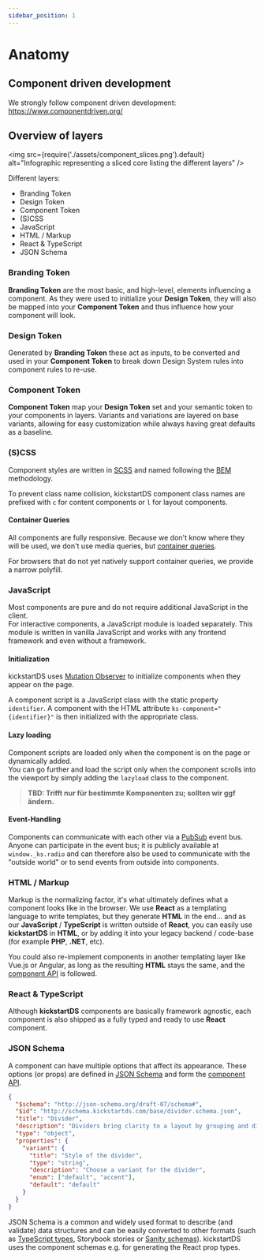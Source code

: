 ```yaml
---
sidebar_position: 1
---
```


# Anatomy

## Component driven development

We strongly follow component driven development:<br/>
https://www.componentdriven.org/

## Overview of layers

<img src={require('./assets/component_slices.png').default} alt="Infographic representing a sliced core listing the different layers" />

Different layers:

- Branding Token
- Design Token
- Component Token
- (S)CSS
- JavaScript
- HTML / Markup
- React & TypeScript
- JSON Schema

### Branding Token

**Branding Token** are the most basic, and high-level, elements influencing a component. As they were used to initialize your **Design Token**, they will also be mapped into your **Component Token** and thus influence how your component will look.

### Design Token

Generated by **Branding Token** these act as inputs, to be converted and used in your **Component Token** to break down Design System rules into component rules to re-use.

### Component Token

**Component Token** map your **Design Token** set and your semantic token to your components in layers. Variants and variations are layered on base variants, allowing for easy customization while always having great defaults as a baseline.

### (S)CSS

Component styles are written in [SCSS](https://sass-lang.com/) and named following the [BEM](https://en.bem.info/methodology/quick-start/) methodology.

To prevent class name collision, kickstartDS component class names are prefixed with `c` for content components or `l` for layout components.

#### Container Queries

All components are fully responsive. Because we don't know where they will be used, we don't use media queries, but [container queries](https://developer.mozilla.org/en-US/docs/Web/CSS/CSS_Container_Queries).

For browsers that do not yet natively support container queries, we provide a narrow polyfill.

### JavaScript

Most components are pure and do not require additional JavaScript in the client.  
For interactive components, a JavaScript module is loaded separately. This module is written in vanilla JavaScript and works with any frontend framework and even without a framework.

#### Initialization

kickstartDS uses [Mutation Observer](https://developer.mozilla.org/en-US/docs/Web/API/MutationObserver) to initialize components when they appear on the page.

A component script is a JavaScript class with the static property `identifier`. A component with the HTML attribute `ks-component="{identifier}"` is then initialized with the appropriate class.

#### Lazy loading

Component scripts are loaded only when the component is on the page or dynamically added.  
You can go further and load the script only when the component scrolls into the viewport by simply adding the `lazyload` class to the component.

> **TBD: Trifft nur für bestimmte Komponenten zu; sollten wir ggf ändern.**

#### Event-Handling

Components can communicate with each other via a [PubSub](https://en.wikipedia.org/wiki/Publish%E2%80%93subscribe_pattern) event bus.
Anyone can participate in the event bus; it is publicly available at `window._ks.radio` and can therefore also be used to communicate with the "outside world" or to send events from outside into components.

### HTML / Markup

Markup is the normalizing factor, it's what ultimately defines what a component looks like in the browser. We use **React** as a templating language to write templates, but they generate **HTML** in the end... and as our **JavaScript** / **TypeScript** is written outside of **React**, you can easily use **kickstartDS** in **HTML**, or by adding it into your legacy backend / code-base (for example **PHP**, **.NET**, etc).

You could also re-implement components in another templating layer like Vue.js or Angular, as long as the resulting **HTML** stays the same, and the [component API](./component-api.md) is followed.

### React & TypeScript

Although **kickstartDS** components are basically framework agnostic, each component is also shipped as a fully typed and ready to use **React** component.

### JSON Schema

A component can have multiple options that affect its appearance. These options (or props) are defined in [JSON Schema](https://json-schema.org/) and form the [component API](./component-api.md).

```json
{
  "$schema": "http://json-schema.org/draft-07/schema#",
  "$id": "http://schema.kickstartds.com/base/divider.schema.json",
  "title": "Divider",
  "description": "Dividers bring clarity to a layout by grouping and dividing content in close proximity.",
  "type": "object",
  "properties": {
    "variant": {
      "title": "Style of the divider",
      "type": "string",
      "description": "Choose a variant for the divider",
      "enum": ["default", "accent"],
      "default": "default"
    }
  }
}
```

JSON Schema is a common and widely used format to describe (and validate) data structures and can be easily converted to other formats (such as [TypeScript types](https://github.com/bcherny/json-schema-to-typescript#readme), Storybook stories or [Sanity schemas](https://www.sanity.io/docs/schema-types)). kickstartDS uses the component schemas e.g. for generating the React prop types.
